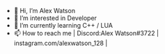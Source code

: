 - 👋 Hi, I’m Alex Watson
- 👀 I’m interested in Developer
- 🌱 I’m currently learning C++ / LUA
- 📫 How to reach me | Discord:Alex Watson#3722 | instagram.com/alexwatson_128 |

